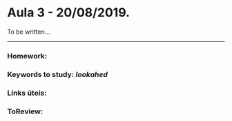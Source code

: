 # Aula 3 - 20/08/2019.

To be written...

----------

### **Homework:**

### **Keywords to study:** *lookahed*

### **Links úteis:** 

### **ToReview:** 
  